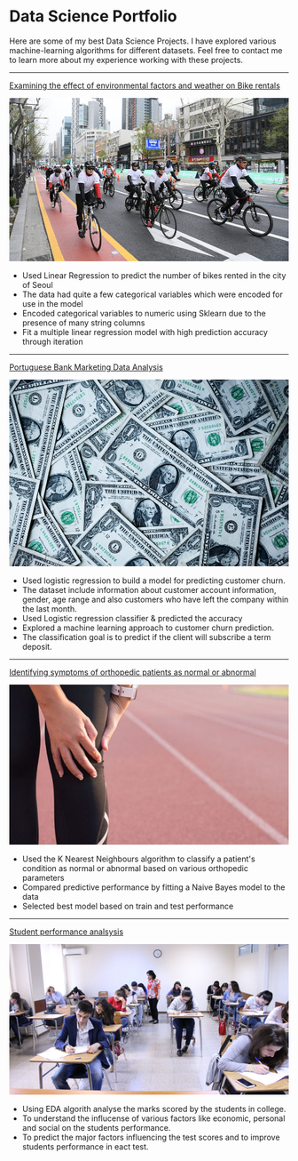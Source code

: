 # Data Science Portfolio

Here are some of my best Data Science Projects. I have explored various machine-learning algorithms for different datasets. Feel free to contact me to learn more about my experience working with these projects.

***

[Examining the effect of environmental factors and weather on Bike rentals](https://github.com/cintamariyatomy/cinta.github.io/blob/main/Seoul%20bike%20data%20analysis%20using%20linear%20regression.ipynb)

<img src="images/Seoul bike analysis.jpg?raw=true"/>

- Used Linear Regression to predict the number of bikes rented in the city of Seoul
- The data had quite a few categorical variables which were encoded for use in the model
- Encoded categorical variables to numeric using Sklearn due to the presence of many string columns
- Fit a multiple linear regression model with high prediction accuracy through iteration

***

[Portuguese Bank Marketing Data Analysis](https://github.com/cintamariyatomy/cinta.github.io/blob/main/%20Portuguese%20Bank%20Marketing%20Data%20Analysis.ipynb)

<img src="images/Portuguese Bank Analysis.jpg?raw=true"/>

- Used logistic regression to build a model for predicting customer churn.
- The dataset include information about customer account information, gender, age range and also customers who have left the company within the last month.
- Used Logistic regression classifier & predicted the accuracy
- Explored a machine learning approach to customer churn prediction.
- The classification goal is to predict if the client will subscribe a term deposit.

***

[Identifying symptoms of orthopedic patients as normal or abnormal](https://github.com/cintamariyatomy/cinta.github.io/blob/main/Biomechanical%20Features%20of%20Orthopedic%20Patient%20Analysis%20using%20KNN%20%26%20NB.ipynb)

<img src="images/Orthopedic analysis.jpg?raw=true"/>

- Used the K Nearest Neighbours algorithm to classify a patient's condition as normal or abnormal based on various orthopedic parameters
- Compared predictive performance by fitting a Naive Bayes model to the data
- Selected best model based on train and test performance

***

[Student performance analsysis](https://github.com/cintamariyatomy/cinta.github.io/blob/main/Students%20Performance%20Analysis.ipynb)

<img src="images/Student analysis.jpg?raw=true"/>

- Using EDA algorith analyse the marks scored by the students in college.
- To understand the influcense of various factors like economic, personal and social on the students performance.
- To predict the major factors influencing the test scores and to improve students performance in eact test.

